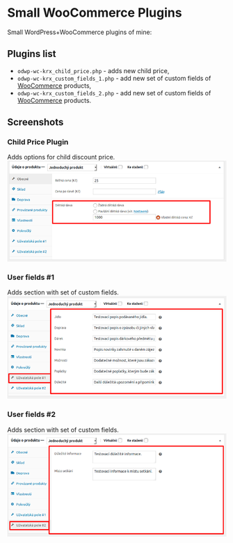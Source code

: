 # Small WooCommerce Plugins
Small WordPress+WooCommerce plugins of mine:

## Plugins list
+ `odwp-wc-krx_child_price.php` - adds new child price,
+ `odwp-wc-krx_custom_fields_1.php` - add new set of custom fields of [WooCommerce][2] products,
+ `odwp-wc-krx_custom_fields_2.php` - add new set of custom fields of [WooCommerce][2] products.

## Screenshots

### Child Price Plugin
Adds options for child discount price.
[![Edit product page- Child price](screenshot-01.png)](screenshot-01.png)

### User fields #1
Adds section with set of custom fields.
[![Edit product page - User fields #1](screenshot-02.png)](screenshot-02.png)

### User fields #2
Adds section with set of custom fields.
[![Edit product page - User fields #2](screenshot-03.png)](screenshot-03.png)

[1]:https://wordpress.org/
[2]:https://woocommerce.net/
